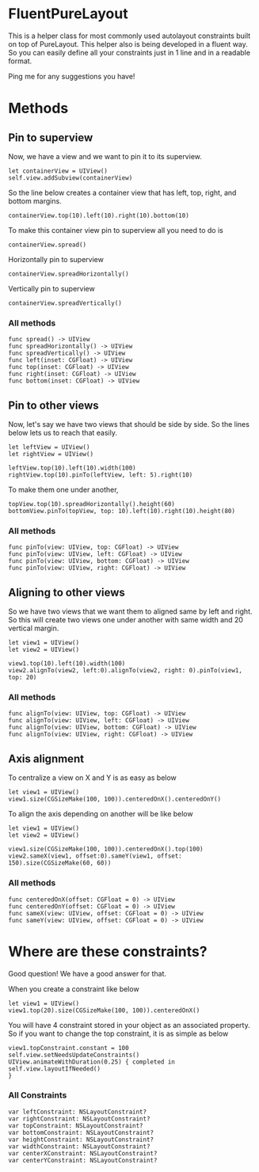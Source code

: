 
# FluentPureLayout

This is a helper class for most commonly used autolayout constraints built on top of PureLayout. This helper also is being developed in a fluent way. So you can easily define all your constraints just in 1 line and in a readable format.

Ping me for any suggestions you have!

# Methods

## Pin to superview
Now, we have a view and we want to pin it to its superview.

```
let containerView = UIView()
self.view.addSubview(containerView)
```

So the line below creates a container view that has left, top, right, and bottom margins.
```
containerView.top(10).left(10).right(10).bottom(10)
```
To make this container view pin to superview all you need to do is
```
containerView.spread()
```
Horizontally pin to superview
```
containerView.spreadHorizontally()
```
Vertically pin to superview
```
containerView.spreadVertically()
```

### All methods
```
func spread() -> UIView
func spreadHorizontally() -> UIView
func spreadVertically() -> UIView
func left(inset: CGFloat) -> UIView
func top(inset: CGFloat) -> UIView
func right(inset: CGFloat) -> UIView
func bottom(inset: CGFloat) -> UIView
```

## Pin to other views

Now, let's say we have two views that should be side by side. So the lines below lets us to reach that easily.
```
let leftView = UIView()
let rightView = UIView()

leftView.top(10).left(10).width(100)
rightView.top(10).pinTo(leftView, left: 5).right(10)
```

To make them one under another,
```
topView.top(10).spreadHorizontally().height(60)
bottomView.pinTo(topView, top: 10).left(10).right(10).height(80)
```

### All methods
```
func pinTo(view: UIView, top: CGFloat) -> UIView
func pinTo(view: UIView, left: CGFloat) -> UIView
func pinTo(view: UIView, bottom: CGFloat) -> UIView
func pinTo(view: UIView, right: CGFloat) -> UIView
```


## Aligning to other views

So we have two views that we want them to aligned same by left and right. So this will create two views one under another with same width and 20 vertical margin.
```
let view1 = UIView()
let view2 = UIView()

view1.top(10).left(10).width(100)
view2.alignTo(view2, left:0).alignTo(view2, right: 0).pinTo(view1, top: 20)
```

### All methods
```
func alignTo(view: UIView, top: CGFloat) -> UIView
func alignTo(view: UIView, left: CGFloat) -> UIView
func alignTo(view: UIView, bottom: CGFloat) -> UIView
func alignTo(view: UIView, right: CGFloat) -> UIView
```



## Axis alignment

To centralize a view on X and Y is as easy as below
```
let view1 = UIView()
view1.size(CGSizeMake(100, 100)).centeredOnX().centeredOnY()
```

To align the axis depending on another will be like below
```
let view1 = UIView()
let view2 = UIView()

view1.size(CGSizeMake(100, 100)).centeredOnX().top(100)
view2.sameX(view1, offset:0).sameY(view1, offset: 150).size(CGSizeMake(60, 60))
```

### All methods
```
func centeredOnX(offset: CGFloat = 0) -> UIView
func centeredOnY(offset: CGFloat = 0) -> UIView
func sameX(view: UIView, offset: CGFloat = 0) -> UIView
func sameY(view: UIView, offset: CGFloat = 0) -> UIView
```

# Where are these constraints?

Good question! We have a good answer for that.

When you create a constraint like below
```
let view1 = UIView()
view1.top(20).size(CGSizeMake(100, 100)).centeredOnX()
```

You will have 4 constraint stored in your object as an associated property. So if you want to change the top constraint, it is as simple as below
```
view1.topConstraint.constant = 100
self.view.setNeedsUpdateConstraints()
UIView.animateWithDuration(0.25) { completed in
self.view.layoutIfNeeded()
}
```

### All Constraints
```
var leftConstraint: NSLayoutConstraint?
var rightConstraint: NSLayoutConstraint?
var topConstraint: NSLayoutConstraint?
var bottomConstraint: NSLayoutConstraint?
var heightConstraint: NSLayoutConstraint?
var widthConstraint: NSLayoutConstraint?
var centerXConstraint: NSLayoutConstraint?
var centerYConstraint: NSLayoutConstraint?
```

